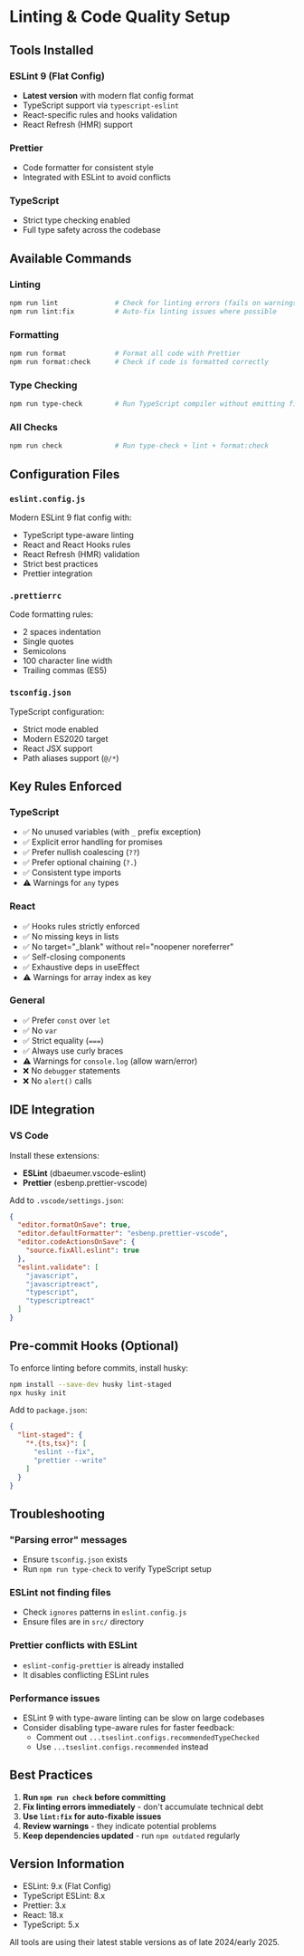 # Linting & Code Quality Setup

## Tools Installed

### ESLint 9 (Flat Config)
- **Latest version** with modern flat config format
- TypeScript support via `typescript-eslint`
- React-specific rules and hooks validation
- React Refresh (HMR) support

### Prettier
- Code formatter for consistent style
- Integrated with ESLint to avoid conflicts

### TypeScript
- Strict type checking enabled
- Full type safety across the codebase

## Available Commands

### Linting
```bash
npm run lint              # Check for linting errors (fails on warnings)
npm run lint:fix          # Auto-fix linting issues where possible
```

### Formatting
```bash
npm run format            # Format all code with Prettier
npm run format:check      # Check if code is formatted correctly
```

### Type Checking
```bash
npm run type-check        # Run TypeScript compiler without emitting files
```

### All Checks
```bash
npm run check             # Run type-check + lint + format:check
```

## Configuration Files

### `eslint.config.js`
Modern ESLint 9 flat config with:
- TypeScript type-aware linting
- React and React Hooks rules
- React Refresh (HMR) validation
- Strict best practices
- Prettier integration

### `.prettierrc`
Code formatting rules:
- 2 spaces indentation
- Single quotes
- Semicolons
- 100 character line width
- Trailing commas (ES5)

### `tsconfig.json`
TypeScript configuration:
- Strict mode enabled
- Modern ES2020 target
- React JSX support
- Path aliases support (`@/*`)

## Key Rules Enforced

### TypeScript
- ✅ No unused variables (with `_` prefix exception)
- ✅ Explicit error handling for promises
- ✅ Prefer nullish coalescing (`??`)
- ✅ Prefer optional chaining (`?.`)
- ✅ Consistent type imports
- ⚠️ Warnings for `any` types

### React
- ✅ Hooks rules strictly enforced
- ✅ No missing keys in lists
- ✅ No target="_blank" without rel="noopener noreferrer"
- ✅ Self-closing components
- ✅ Exhaustive deps in useEffect
- ⚠️ Warnings for array index as key

### General
- ✅ Prefer `const` over `let`
- ✅ No `var`
- ✅ Strict equality (`===`)
- ✅ Always use curly braces
- ⚠️ Warnings for `console.log` (allow warn/error)
- ❌ No `debugger` statements
- ❌ No `alert()` calls

## IDE Integration

### VS Code
Install these extensions:
- **ESLint** (dbaeumer.vscode-eslint)
- **Prettier** (esbenp.prettier-vscode)

Add to `.vscode/settings.json`:
```json
{
  "editor.formatOnSave": true,
  "editor.defaultFormatter": "esbenp.prettier-vscode",
  "editor.codeActionsOnSave": {
    "source.fixAll.eslint": true
  },
  "eslint.validate": [
    "javascript",
    "javascriptreact",
    "typescript",
    "typescriptreact"
  ]
}
```

## Pre-commit Hooks (Optional)

To enforce linting before commits, install husky:

```bash
npm install --save-dev husky lint-staged
npx husky init
```

Add to `package.json`:
```json
{
  "lint-staged": {
    "*.{ts,tsx}": [
      "eslint --fix",
      "prettier --write"
    ]
  }
}
```

## Troubleshooting

### "Parsing error" messages
- Ensure `tsconfig.json` exists
- Run `npm run type-check` to verify TypeScript setup

### ESLint not finding files
- Check `ignores` patterns in `eslint.config.js`
- Ensure files are in `src/` directory

### Prettier conflicts with ESLint
- `eslint-config-prettier` is already installed
- It disables conflicting ESLint rules

### Performance issues
- ESLint 9 with type-aware linting can be slow on large codebases
- Consider disabling type-aware rules for faster feedback:
  - Comment out `...tseslint.configs.recommendedTypeChecked`
  - Use `...tseslint.configs.recommended` instead

## Best Practices

1. **Run `npm run check` before committing**
2. **Fix linting errors immediately** - don't accumulate technical debt
3. **Use `lint:fix` for auto-fixable issues**
4. **Review warnings** - they indicate potential problems
5. **Keep dependencies updated** - run `npm outdated` regularly

## Version Information

- ESLint: 9.x (Flat Config)
- TypeScript ESLint: 8.x
- Prettier: 3.x
- React: 18.x
- TypeScript: 5.x

All tools are using their latest stable versions as of late 2024/early 2025.
